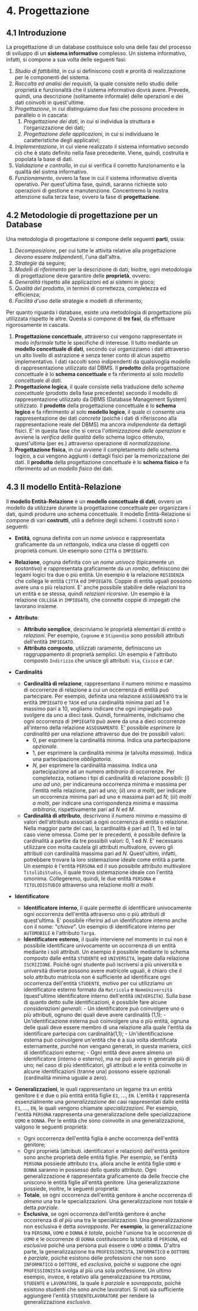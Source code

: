 # 4. Progettazione
## 4.1 Introduzione
La progettazione di un database costituisce solo una delle fasi del processo di sviluppo di un **sistema informativo** complesso.
Un sistema informativo, infatti, si compone a sua volta delle seguenti fasi:
1. *Studio di fattibilità*, in cui si definiscono costi e prorità di realizzazione per le componenti del sistema.
2. *Raccolta ed analisi dei requisiti*, la quale consiste nello studio delle proprietà e funzionalità che il sistema informativo dovrà avere. Prevede, quindi, una descrizione (solitamente informale) delle operazioni e dei dati coinvolti in quest'ultime.
3. *Progettazione*, in cui distinguiamo due fasi che possono procedere in parallelo o in cascata:
	1. *Progettazione dei dati*, in cui si individua la struttura e l'organizzazione dei dati;
	2. *Progettazione delle applicazioni*, in cui si individuano le caratteristiche degli applicativi;
4. *Implementazione*, in cui viene realizzato il sistema informativo secondo ciò che è stato definito nella fase precedente. Viene, quindi, costruita e popolata la base di dati.
5. *Validazione e controllo*, in cui si verifica il corretto funzionamento e la qualità del sistma informativo.
6. *Funzionamento*, ovvero la fase in cui il sistema informativo diventa operativo. Per quest'ultima fase, quindi, saranno richieste solo operazioni di gestione e manutenzione.
Concentremo la nostra attenzione sulla terza fase, ovvero la fase di **progettazione**.

## 4.2 Metodologie di progettazione per un Database
Una metodologia di progettazione si compone delle seguenti **parti**, ossia:
1. *Decomposizione*, per cui tutte le attività relative alla progettazione *devono* essere *indipendenti*, l'una dall'altra.
2. *Strategie* da seguire;
3. *Modelli di riferimento* per la descrizione di dati;
Inoltre, ogni metodologia di progettazione deve garantire delle **proprietà**, ovvero:
1. *Generalità* rispetto alle applicazioni ed ai sistemi in gioco;
2. *Qualità del prodotto*, in termini di correttezza, completezza ed efficienza; 
3. *Facilità d'uso* delle strategie e modelli di riferimento;

Per quanto riguarda i database, esiste una metodologia di progettazione più utilizzata rispetto le altre. Questa si compone di **tre fasi**, da effettuare rigorosamente in cascata.
1. **Progettazione concettuale**, attraverso cui vengono rappresentate in modo *informale* tutte le specifiche di interesse. Il tutto mediante un **modello concettuale di dati**, secondo cui organizziamo i dati attraverso un alto livello di astrazione e senza tener conto di alcun aspetto implementativo. I dati raccolti sono indipendenti da qualsivoglia modello di rappresentazione utilizzato dal DBMS. Il **prodotto** della progettazione concettuale è lo **schema concettuale** e fa riferimento al solo *modello concettuale di dati*.
2. **Progettazione logica**, il quale consiste nella traduzione dello *schema concettuale* (prodotto della fase precedente) secondo il modello di rappresentazione utilizzato da DBMS (Database Management System) utilizzato.  Il **prodotto** della progettazione concettuale è lo **schema logico** e fa riferimento al solo **modello logico**, il quale ci consente una rappresentazione dei dati *concreta* (poichè i dati di riferiscono alla rappresentazione reale del DBMS) ma ancora *indipendente* da dettagli fisici. E' in questa fase che si cerca l'*ottimizzazione delle operazioni* e avviene la *verifica della qualità* dello schema logico ottenuto, quest'ultima (per es.) attraverso operazione di *normalizzazione*.
3. **Progettazione fisica**, in cui avviene il completamento dello schema logico, a cui vengono aggiunti i dettagli fisici per la memorizzazione dei dati. Il **prodotto** della progettazione concettuale è lo **schema fisico** e fa riferimento ad un *modello fisico* dei dati.

## 4.3 Il modello Entità-Relazione

Il **modello Entità-Relazione** è un **modello concettuale di dati**, ovvero un modello da utilizzare durante la progettazione concettuale per organizzare i dati, quindi produrre uno schema concettuale.
Il modello Entità-Relazione si compone di vari **costrutti**, utili a definire degli schemi.
I costrutti sono i seguenti:
- **Entità**, ognuna definita con un *nome univoco* e rappresentata graficamente da un *rettangolo*, indica una classe di oggetti con proprietà comuni. Un esempio sono `CITTA` o `IMPIEGATO`.

- **Relazione**, ognuna definita con un *nome univoco* (tipicamente un *sostantivo*) e rappresentata graficamente da un *rombo*, definiscono dei legami logici tra due o più entità. Un esempio è la relazione `RESIDENZA` che collega le entità `CITTA` ed `IMPIEGATO`. Coppie di entità uguali possono avere una o più relazioni. E' anche possibile stabilire delle relazioni tra un entità e se stessa, quindi *relazioni ricorsive*. Un esempio è la relazione `COLLEGA` in `IMPIEGATO`, che connette coppie di impegati che lavorano insieme.

- **Attributo**:
	- **Attributo semplice**, descriviamo le proprietà elementari di *entità* o *relazioni*. Per esempio, `Cognome` e `Stipendio` sono possibili attributi dell'entità `IMPIEGATO`.
	- **Attributo composto**, utilizzati raramente, definiscono un raggruppamento di proprietà semplici. Un esempio è l'attributo composto `Indirizzo` che unisce gli attributi: `Via`, `Civico` e `CAP`.

- **Cardinalità**
	- **Cardinalità di relazione**, rappresentano il numero minimo e massimo di occorrenze di relazione a cui un occerrenza di entità può partecipare. Per esempio, definita una relazione `ASSEGNAMENTO` tra le entità `IMPIEGATO` e `TASK` ed una cardinalità minima pari ad 1 e massimo pari a 10, vogliamo indicare che ogni impiegato può svolgere da uno a dieci task. Quindi, formalmente, indichiamo che ogni occorrenza di `IMPIEGATO` può avere da una a dieci occorrenze all'interno della relazione `ASSEGNAMENTO`. E' possibile *esprimere la cardinalità* per una relazione attraverso due dei tre possibili valori: 
		- 0, per esprimere la cardinalità minima. Indica una partecipazione *opzionale*.
		- 1, per esprimere la cardinalità minima (e talvolta *massima*). Indica una partecipazione *obbligatoria*.
		- *N*, per esprimere la cardinalità massima. Indica una partecipazione ad un numero *arbitrario* di occorrenze.
	Per completezza, notiamo i tipi di cardinalità di relazione possibili: (*i*) *uno ad uno*, per indicareuna occorrenza minima e massima per l'entità nella relazione, pari ad uno; (*ii*) *uno a molti*, per indicare un occorrenza minima pari ad uno e massima pari ad *N*; (*iii*) *molti a molti*, per indicare una corrispondenza minima e massima *arbitraria*, rispettivamente pari ad *N* ed *M*.
	- **Cardinalità di attributo**, descrivono il numero minimo e massimo di valori dell'attributo associati a ogni occerrenza di entità o relazione. Nella maggior parte dei casi, la cardinalità è pari ad (1, 1) ed in tal caso viene omessa. Come per le precedenti, è possibile definire la cardinalità a partire da tre possibili valori: 0, 1 ed *N*. E' necessario utilizzare con molta cautela gli attributi multivalore, ovvero gli attributi con cardinalità massima pari ad *N*. Quest'ultimi, infatti, potrebbere trovare la loro sistemazione ideale come entità a parte. Un esempio è l'entità `PERSONA` ed il suo possibile attributo multivalore `TitoliDiStudio`, il quale trova sistemazione ideale con l'entità omonima. Collegeremo, quindi, le due entità `PERSONA` e `TITOLODISTUDIO` attraverso una relazione *molti a molti*.
	
- **Identificatore**
	- **Identificatore interno**, il quale permette di identificare univocamente ogni occorrenza dell'entità attraverso uno o più attributi di quest'ultima. E' possibile riferirsi ad un identificatore interno anche con il nome: "*chiave*". Un esempio di identificatore interno per `AUTOMOBILE` è l'attributo `Targa`.
	- **Identificatore esterno**, il quale interviene nel momento in cui non è possibile identificare univocamente un occorrenza di un entità mediante i soli attributi. Un esempio è possibile mediante lo schema composto dalle entità `STUDENTE` ed `UNIVERSITA`, legate dalla relazione `ISCRIZIONE`. Poichè ogni studente può iscriversi a più università e università diverse possono avere matricole uguali, è chiaro che il solo attributo matricola non è sufficiente ad identificare ogni occorrenza dell'entità `STUDENTE`, motivo per cui utilizziamo un identificatore esterno formato da `Matricola` e `NomeUniversità` (quest'ultimo identificatore interno dell'entità `UNIVERSITA`). Sulla base di quanto detto sulle identificazioni, è possibile fare alcune *considerazioni generali*:
			- Un identificatore può coinvolgere uno o più attributi, ognuno dei quali deve avere cardinalità (1,1); 
			- Un'identificazione esterna può coinvolgere una o più entità, ognuna delle quali deve essere membro di una relazione alla quale l'entità da identificare partecipa con cardinalità(1,1);
			- Un'identificazione esterna può coinvolgere un'entità che è a sua volta identificata esternamente, purché non vengano generati, in questa maniera, cicli di identificazioni esterne;
			- Ogni entità deve avere almeno un identificatore (interno o esterno), ma ne può avere in generale più di uno; nel caso di più identificatori, gli attributi e le entità coinvolte in alcune identificazioni (tranne una) possono essere opzionali (cardinalità minima uguale a zero).

- **Generalizzazioni**, le quali rappresentano un legame tra un entità genitore `E` e due o più entità entità figlie `E1`, ..., `EN`. L'entità `E` rappresenta essenzialmente una *generalizzazione* dei casi rappresentati dalle entità `E1`, ..., `EN`, le quali vengono chiamate *specializzazioni*. Per esempio, l'entità `PERSONA` rappresenta una generalizzazione delle specializzazione `UOMO` e `DONNA`. Per le entità che sono coinvolte in una generalizzazione, valgono le seguenti proprietà: 
	- Ogni occorrenza dell'entità figlia è anche occorrenza dell'entità genitore;
	- Ogni proprietà (attributi. identificatori e relazioni) dell'entità genitore sono anche proprietà delle entità figlie. Per esempio, se l'entità `PERSONA` possiede attributo `Eta`, allora anche le entità figlie `UOMO` e `DONNA` saranno in possesso dello questo attributo.
Ogni generalizzazione è rappresentata graficamente da delle freccie che uniscono le entità figlie all'entità genitore.
Una generalizzazione possiede, inoltre, le seguenti proprietà:
	- **Totale**, se ogni occorrenza dell'entità genitore è anche occorrenza di *almeno* una tra le specializzazioni. Una generalizzazione non totale è detta *parziale*.
	- **Esclusiva**, se ogni occorrenza dell'entità genitore è anche occorrenza di *al più* una tra le specializzazioni. Una generalizzazione non esclusiva è detta *sovrapposta*.
Per **esempio**, la generalizzazione tra `PERSONA`, `UOMO` e `DONNA` è *totale*, poichè l'unione tra le occorrenze di `UOMO` e le occorrenze di `DONNA` costituiscono la totalità di `PERSONA`, ed *esclusiva* poichè una persona può essere o `UOMO` o `DONNA`.
D'altra parte, la generalizzazione tra `PROFESSIONISTA`, `INFORMATICO` e `DOTTORE` è *parziale*, poichè esistono delle professioni che non sono `INFORMATICO` o `DOTTORE`, ed *esclusiva*, poichè si suppone che ogni `PROFESSIONISTA` svolga al più una sola professione.
Un ultimo esempio, invece, è relativo alla generalizzazione tra `PERSONA`, `STUDENTE` e `LAVORATORE`, la quale è *parziale* e *sovrapposta*, poichè esistono studenti che sono anche lavoratori. Si noti sia sufficiente aggiungere l'entità `STUDENTELAVORATORE` per rendere la generalizzazione *esclusiva*.